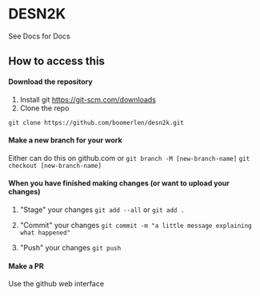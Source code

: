 # DESN2K
See Docs for Docs

## How to access this

#### Download the repository
1. Install git https://git-scm.com/downloads
2. Clone the repo 

```git clone https://github.com/boomerlen/desn2k.git```

#### Make a new branch for your work 

Either can do this on github.com or
```git branch -M [new-branch-name]```
```git checkout [new-branch-name]```

#### When you have finished making changes (or want to upload your changes)

1. "Stage" your changes 
```git add --all```
or 
```git add .```

2. "Commit" your changes
```git commit -m "a little message explaining what happened"```

3. "Push" your changes
```git push```

#### Make a PR 

Use the github web interface
